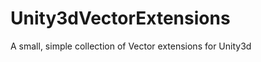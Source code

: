 Unity3dVectorExtensions
=======================

A small, simple collection of Vector extensions for Unity3d

